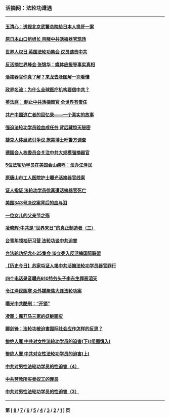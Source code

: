 ### 活摘网：法轮功遭遇
---
#### [玉清心：透视北京武警总院给日本人换肝一案](../../pages/nf5881/n13771978.md?08170430) 
#### [原日本山口组组长 目睹中共活摘器官现场](../../pages/nf5881/n13767360.md?08170430) 
#### [世界人权日 英国法轮功集会 议员谴责中共](../../pages/nf5881/n13431763.md?08170430) 
#### [反活摘世界峰会 张锦华：媒体应报导事实真相](../../pages/nf5881/n13278502.md?08170430) 
#### [活摘器官你真了解？来龙去脉图解一次看懂](../../pages/nf5881/n13013820.md?08170430) 
#### [政界名流：为什么全球医疗机构要信中共？](../../pages/nf5881/n11945479.md?08170430) 
#### [英法庭： 制止中共活摘器官 全世界有责任](../../pages/nf5881/n11330691.md?08170430) 
#### [共产中国逃亡者的回忆录——一个真实的故事](../../pages/nf5881/n10918649.md?08170430) 
#### [强迫法轮功学员验血成任务 背后藏惊天秘密](../../pages/nf5881/n4252384.md?08170430) 
#### [捷克人体展览引争议 旅美博士吁警方调查](../../pages/nf5881/n9429187.md?08170430) 
#### [德国会人权委员会关注中共大规模强摘器官](../../pages/nf5881/n8418950.md?08170430) 
#### [5位法轮功学员在美国会山疾呼：法办江泽民](../../pages/nf5881/n8101519.md?08170430) 
#### [原唐山市工人医院护士曝光活摘器官线索](../../pages/nf5881/n8076384.md?08170430) 
#### [证人指证 法轮功学员徐真遭活摘器官死亡](../../pages/nf5881/n8042467.md?08170430) 
#### [美国343号决议案背后的血与泪](../../pages/nf5881/n8020684.md?08170430) 
#### [一位女儿的父亲节之殇](../../pages/nf5881/n8014122.md?08170430) 
#### [凌晓辉:中共是“世界末日”的真正制造者（三）](../../pages/nf5881/n4210333.md?08170430) 
#### [台青年领袖研习营 法轮功谈中共迫害](../../pages/nf5881/n4141857.md?08170430) 
#### [台法轮功纪念4‧25集会 19立委入反活摘国际联盟](../../pages/nf5881/n4141821.md?08170430) 
#### [【历史今日】苏家屯证人揭中共活摘法轮功学员器官罪行](../../pages/nf5881/n4135912.md?08170430) 
#### [四个电话录音曝光610特务头子李东生罪恶滔天](../../pages/nf5881/n4040060.md?08170430) 
#### [令江泽民胆寒 众外媒聚焦大连法轮功案](../../pages/nf5881/n3932671.md?08170430) 
#### [曝光中共酷刑：“开锁”](../../pages/nf5881/n3889373.md?08170430) 
#### [凌宸：撕开马三家的妖魅画皮](../../pages/nf5881/n3849369.md?08170430) 
#### [郦剑锋：法轮功被迫害国际社会应作怎样的反思？](../../pages/nf5881/n3824560.md?08170430) 
#### [惨绝人寰 中共对女性法轮功学员的迫害(下)(组图慎入)](../../pages/nf5881/n3816285.md?08170430) 
#### [惨绝人寰 中共对女性法轮功学员的迫害(上)](../../pages/nf5881/n3815374.md?08170430) 
#### [中共对男性法轮功学员的性迫害（4）](../../pages/nf5881/n3769144.md?08170430) 
#### [中共劳教所买卖奴工的罪恶](../../pages/nf5881/n3769378.md?08170430) 
#### [中共对男性法轮功学员的性迫害（3）](../../pages/nf5881/n3768231.md?08170430) 

---
#### 第 [ [8](./8.md?08170430) / [7](./7.md?08170430) / [6](./6.md?08170430) / [5](./5.md?08170430) / [4](./4.md?08170430) / [3](./3.md?08170430) / [2](./2.md?08170430) / [1](./1.md?08170430) ] 页
